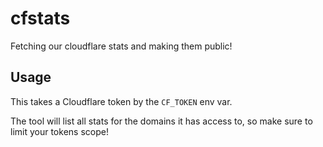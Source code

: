 # cfstats

Fetching our cloudflare stats and making them public!

## Usage

This takes a Cloudflare token by the `CF_TOKEN` env var.

The tool will list all stats for the domains it has access to, so make sure to
limit your tokens scope!
